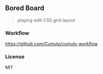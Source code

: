 
Bored Board
------

> playing with CSS grid layout

### Workflow

https://github.com/Cumulo/cumulo-workflow

### License

MIT
